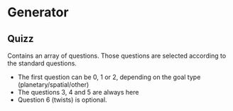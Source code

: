 # Generator

## Quizz
Contains an array of questions. Those questions are selected according to the standard questions.
* The first question can be 0, 1 or 2, depending on the goal type (planetary/spatial/other)
* The questions 3, 4 and 5 are always here
* Question 6 (twists) is optional.